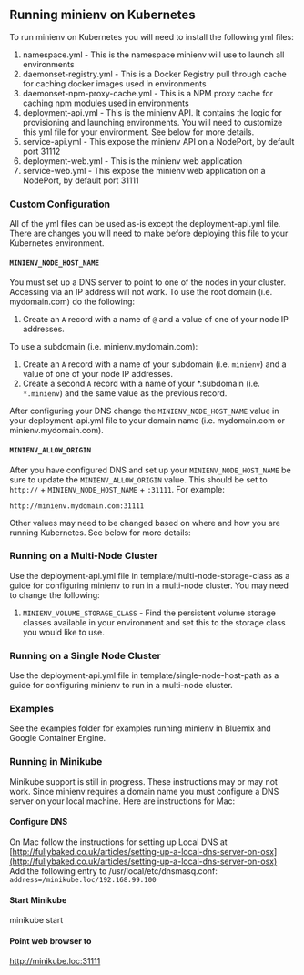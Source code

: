 ## Running minienv on Kubernetes

To run minienv on Kubernetes you will need to install the following yml files:

1. namespace.yml - This is the namespace minienv will use to launch all environments
2. daemonset-registry.yml - This is a Docker Registry pull through cache for caching docker images used in environments
3. daemonset-npm-proxy-cache.yml - This is a NPM proxy cache for caching npm modules used in environments
4. deployment-api.yml - This is the minienv API. It contains the logic for provisioning and launching environments. You will need to customize this yml file for your environment. See below for more details.
5. service-api.yml - This expose the minienv API on a NodePort, by default port 31112
6. deployment-web.yml - This is the minienv web application
7. service-web.yml - This expose the minienv web application on a NodePort, by default port 31111

### Custom Configuration

All of the yml files can be used as-is except the deployment-api.yml file. There are changes you will need to make
before deploying this file to your Kubernetes environment.

#### `MINIENV_NODE_HOST_NAME`

You must set up a DNS server to point to one of the nodes in your cluster. Accessing via an IP
address will not work. To use the root domain (i.e. mydomain.com) do the following:

1. Create an `A` record with a name of `@` and a value of one of your node IP addresses.

To use a subdomain (i.e. minienv.mydomain.com):

1. Create an `A` record with a name of your subdomain (i.e. `minienv`) and a value of one of your node IP addresses.
2. Create a second `A` record with a name of your *.subdomain (i.e. `*.minienv`) and the same value as the previous record.

After configuring your DNS change the `MINIENV_NODE_HOST_NAME` value in your deployment-api.yml file to your domain name
(i.e. mydomain.com or minienv.mydomain.com).

#### `MINIENV_ALLOW_ORIGIN`

After you have configured DNS and set up your `MINIENV_NODE_HOST_NAME` be sure to update the `MINIENV_ALLOW_ORIGIN` value.
This should be set to `http://` + `MINIENV_NODE_HOST_NAME` + `:31111`. For example:

`http://minienv.mydomain.com:31111`

Other values may need to be changed based on where and how you are running Kubernetes. See below for more details:

### Running on a Multi-Node Cluster
 
Use the deployment-api.yml file in template/multi-node-storage-class as a guide for configuring minienv to run in a multi-node cluster.
You may need to change the following:

1. `MINIENV_VOLUME_STORAGE_CLASS` - Find the persistent volume storage classes available in your environment and set this to the storage class you would like to use.  

### Running on a Single Node Cluster
 
Use the deployment-api.yml file in template/single-node-host-path as a guide for configuring minienv to run in a multi-node cluster.

### Examples

See the examples folder for examples running minienv in Bluemix and Google Container Engine.

### Running in Minikube

Minikube support is still in progress. These instructions may or may not work. Since minienv requires a domain name you must
configure a DNS server on your local machine. Here are instructions for Mac:

#### Configure DNS
On Mac follow the instructions for setting up Local DNS at [http://fullybaked.co.uk/articles/setting-up-a-local-dns-server-on-osx](http://fullybaked.co.uk/articles/setting-up-a-local-dns-server-on-osx)<br />
Add the following entry to /usr/local/etc/dnsmasq.conf:<br />
`address=/minikube.loc/192.168.99.100`

#### Start Minikube
minikube start

#### Point web browser to
http://minikube.loc:31111
